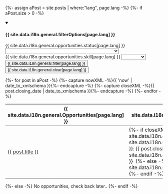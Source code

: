 {%- assign aPost = site.posts | where:"lang", page.lang -%}
{%- if aPost.size > 0 -%}

<!-- Filter dropdowns -->

  <details open>
    <summary><h4 class="h4">{{ site.data.i18n.general.filterOptions[page.lang] }}</h4></summary>
    <form class="wb-tables-filter form-inline" data-bind-to="dataset-filter">
    <div class="row">
      <div class="form-group col-md-4">
        <label for="dt_status">{{ site.data.i18n.general.opportunities.status[page.lang] }}</label>
        <select class="form-control" id="dt_status" name="dt_status" data-column="1">
          <option value="">&nbsp;</option>
          <option value="{{ site.data.i18n.general.opportunities.open[page.lang] }}">{{ site.data.i18n.general.opportunities.open[page.lang] }}</option>
          <option value="{{ site.data.i18n.general.opportunities.closed[page.lang] }}">{{ site.data.i18n.general.opportunities.closed[page.lang] }}</option>
        </select>
      </div>
      <div class="form-group col-md-4">
        <label for="dt_skills">{{ site.data.i18n.general.opportunities.skill[page.lang] }}</label>
        <select class="form-control" id="dt_skills" name="dt_skills" data-column="5">
          <option value="">&nbsp;</option>
          {%- assign skills_arr = "" | split: ',' -%}
          {%- for post in aPost -%}
            {%- assign skills_arr1 = post.skills | split: ',' -%}
            {%- for skill in skills_arr1 -%}
              {%- assign skills_arr = skills_arr | push: skill -%}
            {%- endfor -%}
          {%- endfor -%}
          {%- assign skills_arr = skills_arr | uniq -%}
          {%- for skills in skills_arr -%}
            <option value="{{ skills }}">{{ skills }}</option>
          {%- endfor -%}
        </select>
      </div>
      <div class="form-group col-md-4">
          <button type="submit" class="btn btn-primary" aria-controls="dataset-filter">{{ site.data.i18n.general.filter[page.lang] }}</button>
          <button type="reset" class="btn btn-default">{{ site.data.i18n.general.clear[page.lang] }}</button>
      </div>
    </div>
    </form>
  </details>

<div class="row">

<!-- Data Table -->
<div class="mrgn-bttm-lg">
  <table class="wb-tables tbl-gridify" id="dataset-filter" data-wb-tables='{"order": [3, "desc"], "columnDefs": [{"targets": [], "visible": false}], "paging": false}'>
    <thead>
      <tr>
        <th>{{ site.data.i18n.general.Opportunities[page.lang] }}</th>
        <th>{{ site.data.i18n.general.opportunities.closing[page.lang] }}</th>
        <th>{{ site.data.i18n.general.opportunities.value[page.lang] }}</th>
        <th>{{ site.data.i18n.general.opportunities.short_desc[page.lang] }}</th>
        <th>{{ site.data.i18n.general.opportunities.skills[page.lang] }}</th>
      </tr>
    </thead>
    <tbody class="row wb-eqht">
      {%- for post in aPost -%}
        {%- capture nowXML -%}{{ 'now' | date_to_xmlschema }}{%- endcapture -%}
        {%- capture closeXML -%}{{ post.closing_date | date_to_xmlschema }}{%- endcapture -%}
        <tr class="col-xs-12 col-md-6">
          <td><a class="post-link" href="{{ post.url | prepend: site.baseurl }}">{{ post.title }}</a></td>
          <td>
            {%- if closeXML > nowXML -%}
              <span class="label label-success">{{ site.data.i18n.general.opportunities.open[page.lang] }}</span>
              {{ site.data.i18n.general.opportunities.closing[page.lang] }}:&nbsp;{{ post.closing_date | date: "%Y-%m-%d %H:%M" }}, {{ site.data.i18n.general.opportunities.pacificTime[page.lang] }}&nbsp;
            {%- else -%}
              <span class="label label-danger">{{ site.data.i18n.general.opportunities.closed[page.lang] }}</span>
            {%- endif -%}
          </td>
          <td>{{ post.value }}</td>
          <td>{{ post.short_desc }}</td>
          <td>{{ site.data.i18n.general.opportunities.skills[page.lang] }}:&nbsp;
            {%- assign skills = post.skills | split: ", " -%}
            {%- for skill in skills -%}
            <span class="label label-primary">{{ skill }}</span>&nbsp;
            {%- endfor -%}
          </td>
        </tr>
      {%- endfor -%}
    </tbody>
  </table>
</div>

</div>
{%- else -%}
No opportunities, check back later..
{%- endif -%}
